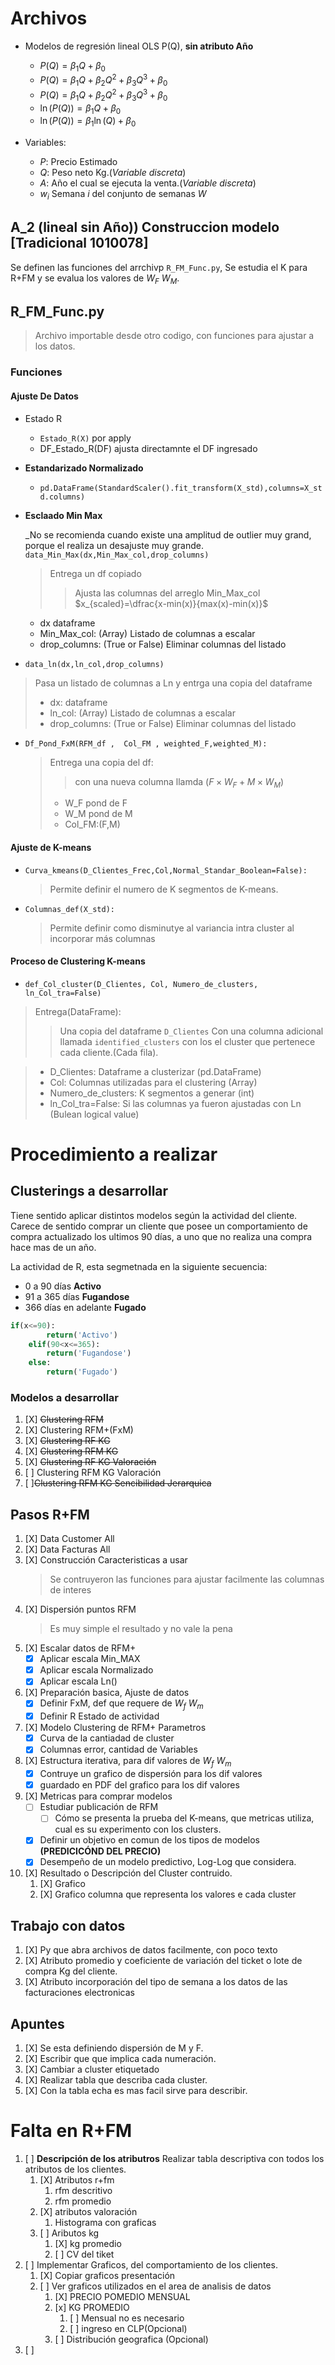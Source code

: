 # Archivos

- Modelos de regresión lineal OLS P(Q), __sin atributo Año__
  - $P(Q)=\beta_1Q +\beta_0$
  - $P(Q)=\beta_1Q +\beta_2 Q^2 + \beta_3Q^3  +\beta_0$
  - $P(Q)=\beta_1Q +\beta_2 Q^2 + \beta_3Q^3 +\beta_0$
  - $\ln(P(Q))=\beta_1Q  +\beta_0$
  - $\ln(P(Q))=\beta_1\ln(Q)  +\beta_0$

- Variables:
  - $P:$ Precio Estimado
  - $Q:$ Peso neto Kg.(_Variable discreta_)
  - $A:$ Año el cual se ejecuta la venta.(_Variable discreta_)
  - $w_i$ Semana $i$ del conjunto de semanas $W$

## A_2 (lineal sin Año)) Construccion modelo [Tradicional 1010078]

Se definen las funciones del arrchivp `R_FM_Func.py`, Se estudia el K para R+FM y se evalua los valores de $W_F$ $W_M$.

## R_FM_Func.py

>Archivo importable desde otro codigo, con funciones para ajustar a los datos.

### Funciones

#### Ajuste De Datos

- Estado R
  - `Estado_R(X)` por apply
  - DF_Estado_R(DF) ajusta directamnte el DF ingresado

- __Estandarizado Normalizado__

  - `pd.DataFrame(StandardScaler().fit_transform(X_std),columns=X_std.columns)`

- __Esclaado Min Max__
  
    _No se recomienda cuando existe una amplitud de outlier muy grand, porque el realiza un desajuste muy grande.
 `data_Min_Max(dx,Min_Max_col,drop_columns)`
  > Entrega un df copiado
  >> Ajusta las columnas del arreglo Min_Max_col
$x_{scaled}=\dfrac{x-min(x)}{max(x)-min(x)}$

  - dx dataframe
  - Min_Max_col: (Array) Listado de columnas a escalar
  - drop_columns: (True or False)  Eliminar columnas del listado
- `data_ln(dx,ln_col,drop_columns)`

 > Pasa un listado de columnas a Ln y entrga una copia del dataframe
 > - dx: dataframe
 > - ln_col: (Array) Listado de columnas a escalar
 > - drop_columns: (True or False)  Eliminar columnas del listado

- `Df_Pond_FxM(RFM_df ,  Col_FM , weighted_F,weighted_M):`

   > Entrega una copia del df:
    >>con una nueva columna llamda $(F \times W_F + M \times W_M)$
   >
   > - W_F pond de F
   > - W_M pond de M
   > - Col_FM:(F,M)

#### Ajuste de K-means

- `Curva_kmeans(D_Clientes_Frec,Col,Normal_Standar_Boolean=False):`
    >Permite definir el numero de K segmentos de K-means.

- `Columnas_def(X_std):`
    >Permite definir como disminutye al variancia intra cluster al incorporar más columnas

#### Proceso de Clustering K-means

- `def_Col_cluster(D_Clientes, Col, Numero_de_clusters, ln_Col_tra=False)`

>Entrega(DataFrame):
>>Una copia del dataframe `D_Clientes` Con una columna adicional llamada `identified_clusters` con los el cluster que pertenece cada cliente.(Cada fila).

> - D_Clientes: Dataframe a clusterizar (pd.DataFrame)
> - Col: Columnas utilizadas para el clustering (Array)
> - Numero_de_clusters: K segmentos a generar (int)
> - ln_Col_tra=False: Si las columnas ya fueron ajustadas con Ln (Bulean logical value)

# Procedimiento a realizar

## Clusterings a desarrollar

Tiene sentido aplicar distintos modelos según la actividad del cliente.
Carece de sentido comprar un cliente que posee un comportamiento de compra actualizado los ultimos 90 días, a uno que no realiza una compra hace mas de un año.

La actividad de R, esta segmetnada en la siguiente secuencia:

- 0 a 90 días __Activo__
- 91 a 365 días __Fugandose__
- 366 días en adelante __Fugado__

```python
if(x<=90):
        return('Activo')
    elif(90<x<=365):
        return('Fugandose')
    else:
        return('Fugado')
```

### Modelos a desarrollar

1. [X] ~~Clustering RFM~~
2. [X] Clustering RFM+(FxM)
3. [X] ~~Clustering RF KG~~
4. [X] ~~Clustering RFM KG~~
5. [X] ~~Clustering RF KG Valoración~~
6. [ ] Clustering RFM KG Valoración
7. [ ]~~Clustering RFM KG Sencibilidad Jerarquica~~

## Pasos R+FM

1. [X] Data Customer All
2. [X] Data Facturas All
3. [X] Construcción Caracteristicas a usar
    > Se contruyeron las funciones para ajustar facilmente las columnas de interes
4. [X] Dispersión puntos RFM
   > Es muy simple el resultado y no vale la pena
5. [X] Escalar datos de RFM+
    - [X] Aplicar escala Min_MAX
    - [X] Aplicar escala Normalizado
    - [X] Aplicar escala Ln()
6. [X] Preparación basica, Ajuste de datos
    - [X] Definir FxM, def que requere de $W_f$ $W_m$
    - [X] Definir R Estado de actividad
7. [X] Modelo Clustering de RFM+ Parametros
    - [X] Curva de la cantiadad de cluster
    - [X] Columnas error, cantidad de Variables
8. [X] Estructura iterativa, para dif valores de $W_f$ $W_m$
    - [X] Contruye un grafico de dispersión para los dif valores
    - [X] guardado en PDF del grafico para los dif valores
9. [X] Metricas para comprar modelos
    - [ ] Estudiar publicación de RFM
      - [ ] Cómo se presenta la prueba del K-means, que metricas utiliza, cual es su experimento con los clusters.
    - [X] Definir un objetivo en comun de los tipos de modelos __(PREDICICÓND DEL PRECIO)__
    - [X] Desempeño de un modelo predictivo, Log-Log que considera.
10. [X] Resultado o Descripción del Cluster contruido.
    1. [X] Grafico
    2. [X] Grafico columna que representa los valores e cada cluster

## Trabajo con datos

1. [X] Py que abra archivos de datos facilmente, con poco texto
2. [X] Atributo promedio y coeficiente de variación del ticket o lote de compra Kg del cliente.
3. [X] Atributo incorporación del tipo de semana a los datos de las facturaciones electronicas

## Apuntes

1. [X] Se esta definiendo dispersión de M y F.
2. [X] Escribir que que implica cada numeración.
3. [X] Cambiar a cluster etiquetado
4. [X] Realizar tabla que describa cada cluster.
5. [X] Con la tabla echa es mas facil sirve para describir.

# Falta en R+FM

1. [ ] __Descripción de los atributros__ 
Realizar tabla descriptiva con todos los atributos de los clientes.
   1. [X] Atributos r+fm
      1. rfm descritivo
      2. rfm promedio
   2. [X] atributos valoración
      1. Histograma con graficas
   3. [ ] Aributos kg
      1. [X] kg promedio
      2. [ ] CV del tiket 
3. [ ] Implementar Graficos, del comportamiento de los clientes. 
   1. [X] Copiar graficos presentación
   2. [ ] Ver graficos utilizados en el area de analisis de datos
      1. [X] PRECIO POMEDIO MENSUAL
      2. [x] KG PROMEDIO
         1. [ ] Mensual no es necesario
         2. [ ] ingreso en CLP(Opcional)
      3. [ ] Distribución geografica (Opcional)
4. [ ] 